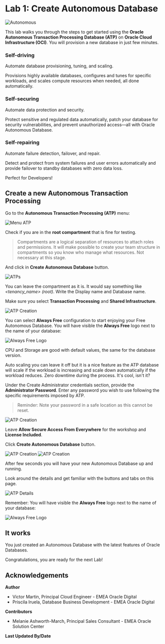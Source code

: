 # Lab 1: Create Autonomous Database

![Autonomous](./images/adb_banner.png)

This lab walks you through the steps to get started using the **Oracle Autonomous Transaction Processing Database (ATP)** on **Oracle Cloud Infrastructure (OCI)**. You will provision a new database in just few minutes.

### Self-driving

Automate database provisioning, tuning, and scaling.

Provisions highly available databases, configures and tunes for specific workloads, and scales compute resources when needed, all done automatically.

### Self-securing

Automate data protection and security.

Protect sensitive and regulated data automatically, patch your database for security vulnerabilities, and prevent unauthorized access—all with Oracle Autonomous Database.

### Self-repairing

Automate failure detection, failover, and repair.

Detect and protect from system failures and user errors automatically and provide failover to standby databases with zero data loss.

Perfect for Developers!

## Create a new Autonomous Transaction Processing

Go to the **Autonomous Transaction Processing (ATP)** menu:

![Menu ATP](./images/menu_atp.png)

Check if you are in the **root compartment** that is fine for testing.

> Compartments are a logical separation of resources to attach roles and permissions. It will make possible to create your team structure in compartments so you know who manage what resources. Not necessary at this stage.

And click in **Create Autonomous Database** button.

![ATPs](./images/atps.png)

You can leave the compartment as it is. It would say something like _<tenancy_name> (root)_. Write the Display name and Database name.

Make sure you select **Transaction Processing** and **Shared Infrastructure**.

![ATP Creation](./images/atp_creation_1.png)

You can select **Always Free** configuration to start enjoying your Free Autonomous Database. You will have visible the **Always Free** logo next to the name of your database:

![Always Free Logo](./images/always_free_logo.png)

CPU and Storage are good with default values, the same for the database version.

Auto scaling you can leave it off but it is a nice feature as the ATP database will scale if the workload is increasing and scale down automatically if the workload reduces. Zero downtime during the process. It's cool, isn't it?

Under the Create Administrator credentials section, provide the **Administrator Password**. Enter any password you wish to use following the specific requirements imposed by ATP.

> Reminder: Note your password in a safe location as this cannot be reset.

![ATP Creation](./images/atp_creation_2.png)

Leave **Allow Secure Access From Everywhere** for the workshop and **License Included**.

Click **Create Autonomous Database** button.

![ATP Creation](./images/atp_creation_3.png)
![ATP Creation](./images/atp_creation_4.png)

After few seconds you will have your new Autonomous Database up and running.

Look around the details and get familiar with the buttons and tabs on this page.

![ATP Details](./images/atp_details.png)

Remember: You will have visible the **Always Free** logo next to the name of your database:

![Always Free Logo](./images/always_free_logo.png)

## It works

You just created an Autonomous Database with the latest features of Oracle Databases.

Congratulations, you are ready for the next Lab!

## **Acknowledgements**

**Author**
- Victor Martin, Principal Cloud Engineer - EMEA Oracle Digital 
- Priscila Iruela, Database Business Development - EMEA Oracle Digital

**Contributors**
- Melanie Ashworth-March, Principal Sales Consultant - EMEA Oracle Solution Center

**Last Updated By/Date**